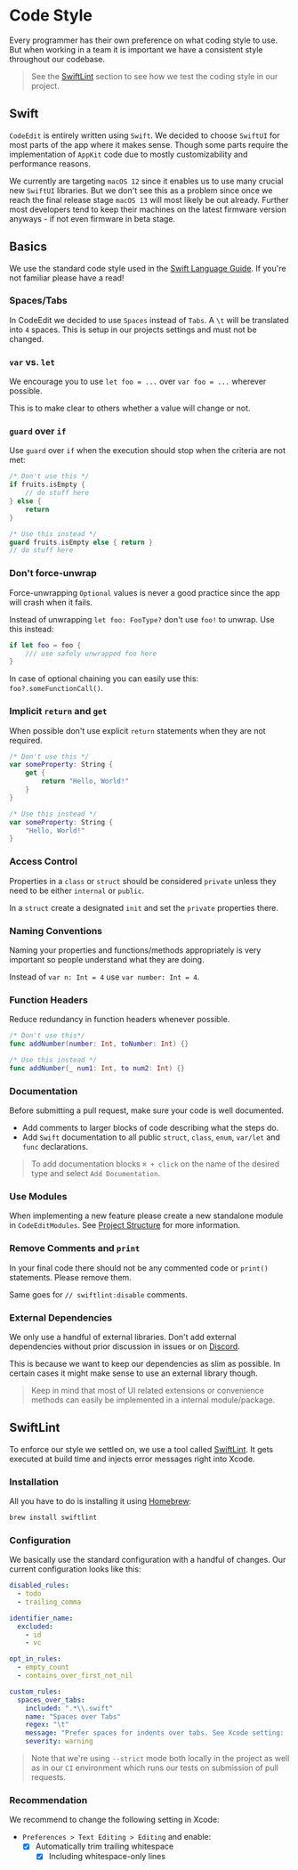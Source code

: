 # Code Style

Every programmer has their own preference on what coding style to use. But when working in a team it is important we have a consistent style throughout our codebase.

> See the [SwiftLint](#swiftlint) section to see how we test the coding style in our project.

## Swift

`CodeEdit` is entirely written using `Swift`. We decided to choose `SwiftUI` for most parts of the app where it makes sense. Though some parts require the implementation of `AppKit` code due to mostly customizability and performance reasons.

We currently are targeting `macOS 12` since it enables us to use many crucial new `SwiftUI` libraries. But we don't see this as a problem since once we reach the final release stage `macOS 13` will most likely be out already. Further most developers tend to keep their machines on the latest firmware version anyways - if not even firmware in beta stage.

## Basics

We use the standard code style used in the [Swift Language Guide](https://docs.swift.org/swift-book/LanguageGuide/TheBasics.html). If you're not familiar please have a read!

### Spaces/Tabs

In CodeEdit we decided to use `Spaces` instead of `Tabs`. A `\t` will be translated into `4` spaces. This is setup in our projects settings and must not be changed.

### `var` vs. `let`

We encourage you to use `let foo = ...` over `var foo = ...` wherever possible.

This is to make clear to others whether a value will change or not.

### `guard` over `if`

Use `guard` over `if` when the execution should stop when the criteria are not met:

```swift
/* Don't use this */
if fruits.isEmpty {
    // do stuff here
} else {
    return
}

/* Use this instead */
guard fruits.isEmpty else { return }
// do stuff here
```

### Don't force-unwrap

Force-unwrapping `Optional` values is never a good practice since the app will crash when it fails.

Instead of unwrapping `let foo: FooType?` don't use `foo!` to unwrap. Use this instead:

```swift
if let foo = foo {
    /// use safely unwrapped foo here
}
```

In case of optional chaining you can easily use this: `foo?.someFunctionCall()`.

### Implicit `return` and `get`

When possible don't use explicit `return` statements when they are not required.

```swift
/* Don't use this */
var someProperty: String {
    get {
        return "Hello, World!"
    }
}

/* Use this instead */
var someProperty: String {
    "Hello, World!"
}
```

### Access Control

Properties in a `class` or `struct` should be considered `private` unless they need to be either `internal` or `public`.

In a `struct` create a designated `init` and set the `private` properties there.

### Naming Conventions

Naming your properties and functions/methods appropriately is very important so people understand what they are doing.

Instead of `var n: Int = 4` use `var number: Int = 4`.

### Function Headers

Reduce redundancy in function headers whenever possible.

```swift
/* Don't use this*/
func addNumber(number: Int, toNumber: Int) {}

/* Use this instead */
func addNumber(_ num1: Int, to num2: Int) {}
```

### Documentation

Before submitting a pull request, make sure your code is well documented.

* Add comments to larger blocks of code describing what the steps do.
* Add `Swift` documentation to all public `struct`, `class`, `enum`, `var/let` and `func` declarations.

> To add documentation blocks `⌘ + click` on the name of the desired type and select `Add Documentation`.

### Use Modules

When implementing a new feature please create a new standalone module in `CodeEditModules`. See [Project Structure](./Getting-Started#project-structure) for more information.

### Remove Comments and `print`

In your final code there should not be any commented code or `print()` statements. Please remove them.

Same goes for `// swiftlint:disable` comments.

### External Dependencies

We only use a handful of external libraries. Don't add external dependencies without prior discussion in issues or on [Discord](https://discord.gg/vChUXVf9Em).

This is because we want to keep our dependencies as slim as possible. In certain cases it might make sense to use an external library though.

> Keep in mind that most of UI related extensions or convenience methods can easily be implemented in a internal module/package.

## SwiftLint

To enforce our style we settled on, we use a tool called [SwiftLint](https://github.com/realm/SwiftLint). It gets executed at build time and injects error messages right into Xcode.

### Installation

All you have to do is installing it using [Homebrew](http://brew.sh/):

```bash
brew install swiftlint
```

### Configuration

We basically use the standard configuration with a handful of changes. Our current configuration looks like this:

```yaml
disabled_rules:
  - todo
  - trailing_comma

identifier_name:
  excluded:
    - id
    - vc

opt_in_rules:
  - empty_count
  - contains_over_first_not_nil

custom_rules:
  spaces_over_tabs:
    included: ".*\\.swift"
    name: "Spaces over Tabs"
    regex: "\t"
    message: "Prefer spaces for indents over tabs. See Xcode setting: 'Text Editing' -> 'Indentation'"
    severity: warning
```

> Note that we're using `--strict` mode both locally in the project as well as in our `CI` environment which runs our tests on submission of pull requests.

### Recommendation

We recommend to change the following setting in Xcode:

* `Preferences > Text Editing > Editing` and enable:
  * [x] Automatically trim trailing whitespace
    * [x] Including whitespace-only lines
